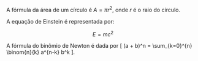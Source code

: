 
A fórmula da área de um círculo é $A = \pi r^2$, onde $r$ é o raio do círculo.

A equação de Einstein é representada por:

$$E = mc^2$$

A fórmula do binômio de Newton é dada por \[ (a + b)^n = \sum_{k=0}^{n} \binom{n}{k} a^{n-k} b^k \].
